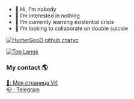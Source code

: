 - 👋 Hi, I'm nobody
- 👀 I’m interested in nothing
- 🌱 I’m currently learning existential crisis
- 💞 I’m looking to collaborate on double suicide

[![HunterGooD github статус](https://github-readme-stats.vercel.app/api?username=HunterGooD)](https://github.com/HunterGooD)


[![Top Langs](https://github-readme-stats.vercel.app/api/top-langs/?username=huntergood&bg_color=30,ffffff,fcffff)](https://github.com/HunterGooD)

### My contact 🌎

[🚀: Моя страница VK](https://vk.com/1proger1) <br>
[:mailbox_closed: : Telegram](https://t.me/HunterVGooD) <br>
